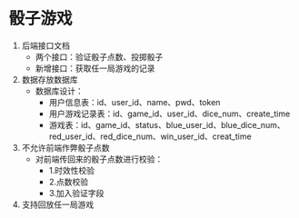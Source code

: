 # 骰子游戏

1. 后端接口文档
    - 两个接口：验证骰子点数、投掷骰子
    - 新增接口：获取任一局游戏的记录
2. 数据存放数据库
    - 数据库设计：
        - 用户信息表：id、user_id、name、pwd、token
        - 用户游戏记录表：id、game_id、user_id、dice_num、create_time 
        - 游戏表：id、game_id、status、blue_user_id、blue_dice_num、red_user_id、red_dice_num、win_user_id、creat_time
3. 不允许前端作弊骰子点数
    - 对前端传回来的骰子点数进行校验：
        - 1.时效性校验
        - 2.点数校验
        - 3.加入验证字段
4. 支持回放任一局游戏
